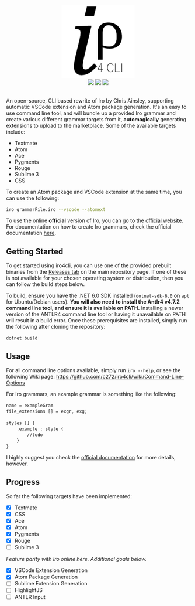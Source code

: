 <div align="center">
<img src="https://github.com/c272/iro4cli/raw/master/logo.png" width=200/>
<br>
<img src="https://img.shields.io/github/issues/c272/iro4cli"> <img src="https://img.shields.io/travis/c272/iro4cli"> <img src="https://img.shields.io/badge/%2ENET->=4.7.1-blue">
<br>
<br>
</div>

An open-source, CLI based rewrite of Iro by Chris Ainsley, supporting automatic VSCode extension and Atom package generation. It's an easy to use command line tool, and will bundle up a provided Iro grammar and create various different grammar targets from it, **automagically** generating extensions to upload to the marketplace. Some of the available targets include:

 - Textmate
 - Atom
 - Ace
 - Pygments
 - Rouge
 - Sublime 3
 - CSS

To create an Atom package and VSCode extension at the same time, you can use the following:
```bash
iro grammarFile.iro --vscode --atomext
```
To use the online **official** version of Iro, you can go to the [official website](http://eeyo.io/iro). For documentation on how to create Iro grammars, check the official documentation [here](http://eeyo.io/iro/documentation).

## Getting Started
To get started using iro4cli, you can use one of the provided prebuilt binaries from the [Releases tab](https://github.com/c272/iro4cli/releases) on the main repository page. If one of these is not available for your chosen operating system or distribution, then you can follow the build steps below.

To build, ensure you have the .NET 6.0 SDK installed (`dotnet-sdk-6.0` on `apt` for Ubuntu/Debian users). **You will also need to install the Antlr4 v4.7.2 command line tool, and ensure it is available on PATH.** Installing a newer version of the ANTLR4 command line tool or having it unavailable on PATH will result in a build error. Once these prerequisites are installed, simply run the following after cloning the repository:
```
dotnet build
```

## Usage
For all command line options available, simply run `iro --help`, or see the following Wiki page:
https://github.com/c272/iro4cli/wiki/Command-Line-Options

For Iro grammars, an example grammar is something like the following:
```
name = exampleGram
file_extensions [] = exgr, exg;

styles [] {
    .example : style {
        //todo
    }
}
```
I highly suggest you check the [official documentation](http://eeyo.io/iro/documentation) for more details, however.

## Progress
So far the following targets have been implemented:
- [x] Textmate
- [x] CSS
- [x] Ace
- [x] Atom
- [x] Pygments
- [x] Rouge
- [ ] Sublime 3

*Feature parity with Iro online here. Additional goals below.*

- [x] VSCode Extension Generation
- [x] Atom Package Generation
- [ ] Sublime Extension Generation
- [ ] HighlightJS
- [ ] ANTLR Input
